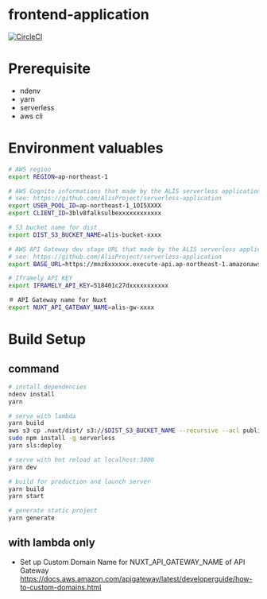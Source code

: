 # frontend-application
[![CircleCI](https://circleci.com/gh/AlisProject/frontend-application.svg?style=svg)](https://circleci.com/gh/AlisProject/frontend-application)

# Prerequisite 
- ndenv
- yarn
- serverless
- aws cli

# Environment valuables

```bash
# AWS region
export REGION=ap-northeast-1

# AWS Cognito informations that made by the ALIS serverless application.
# see: https://github.com/AlisProject/serverless-application
export USER_POOL_ID=ap-northeast-1_1OI5XXXX
export CLIENT_ID=3blv8falksulbexxxxxxxxxxxx

# S3 bucket name for dist
export DIST_S3_BUCKET_NAME=alis-bucket-xxxx

# AWS API Gateway dev stage URL that made by the ALIS serverless application.
# see: https://github.com/AlisProject/serverless-application
export BASE_URL=https://mnz6xxxxxx.execute-api.ap-northeast-1.amazonaws.com/dev

# Iframely API KEY
export IFRAMELY_API_KEY=518401c27dxxxxxxxxxxx

＃ API Gateway name for Nuxt
export NUXT_API_GATEWAY_NAME=alis-gw-xxxx
```

# Build Setup

## command
``` bash
# install dependencies
ndenv install
yarn

# serve with lambda
yarn build
aws s3 cp .nuxt/dist/ s3://$DIST_S3_BUCKET_NAME --recursive --acl public-read
sudo npm install -g serverless
yarn sls:deploy

# serve with hot reload at localhost:3000
yarn dev

# build for production and launch server
yarn build
yarn start

# generate static project
yarn generate
```

## with lambda only
- Set up Custom Domain Name for NUXT_API_GATEWAY_NAME of API Gateway
  https://docs.aws.amazon.com/apigateway/latest/developerguide/how-to-custom-domains.html
